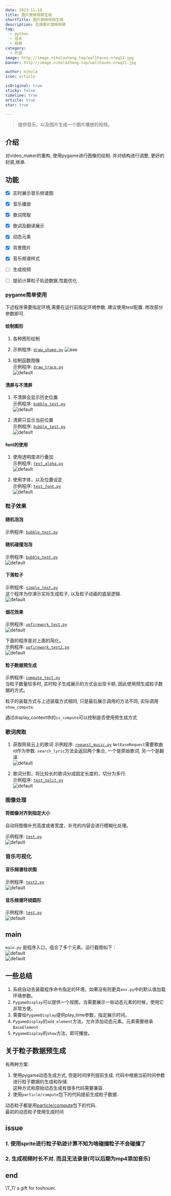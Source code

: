 ```yaml
---
date: 2023-11-18
title: 图片放映视频生成
shortTitle: 图片放映视频生成
description: 生成图片放映视频
tag:
  - python
  - 音乐
  - 视频
category:
  - 开源
image: http://image.nikolazhang.top/wallhaven-nrwq11.jpg
banner: http://image.nikolazhang.top/wallhaven-nrwq11.jpg

author: nikola
icon: article

isOriginal: true
sticky: false
timeline: true
article: true
star: true

---
```


> 提供音乐，以及图片生成一个图片播放的视频。

## 介绍

对video_maker的重构, 使用pygame进行图像的绘制.
并对结构进行调整, 更好的封装,继承.

## 功能

- [x] 实时展示音乐频谱图
- [x] 音乐播放
- [x] 歌词爬取
- [x] 歌词及翻译展示
- [x] 动态元素
- [x] 背景图片
- [x] 音乐频谱样式
- [ ] 生成视频
- [ ] 提前计算粒子轨迹数据,性能优化



### pygame简单使用

下述程序需要指定环境,需要在运行前指定环境参数. 建议使用test配置. 修改部分参数即可.

#### 绘制图形

1. 各种图形绘制 
2. 示例程序: [`draw_shape.py`](test/draw/draw_shape.py)
    ![aaa](https://gitee.com/NikolaZhang/music_show/raw/master/resources/image/shapes1.png)

3. 绘制函数图像  
    示例程序: [`draw_trace.py`](test/draw/draw_trace.py)  
    ![default](https://gitee.com/NikolaZhang/music_show/raw/master/resources/image/function.png)

#### 清屏与不清屏

1. 不清屏会显示历史位置  
    示例程序: [`bubble_test.py`](test/pygame/test.py)  
    ![default](https://gitee.com/NikolaZhang/music_show/raw/master/resources/image/points1.gif)

2. 清屏只显示当前位置  
    示例程序: [`bubble_test.py`](test/pygame/test2.py)  
    ![default](https://gitee.com/NikolaZhang/music_show/raw/master/resources/image/points2.gif)

#### font的使用

1. 使用透明度进行叠加  
    示例程序: [`test_alpha.py`](test/text/test_alpha.py)  
    ![default](https://gitee.com/NikolaZhang/music_show/raw/master/resources/image/font1.png)

2. 使用字体，以及位置设定  
    示例程序: [`test_font.py`](test/text/test_font.py)  
    ![default](https://gitee.com/NikolaZhang/music_show/raw/master/resources/image/font2.png)

### 粒子效果

#### 随机泡泡

示例程序: [`bubble_test.py`](test/particle/bubble_test.py)  

#### 随机碰撞泡泡

示例程序: [`bubble_test.py`](test/particle/collision_test.py)  
![default](https://gitee.com/NikolaZhang/music_show/raw/master/resources/image/particle2.gif)

#### 下落粒子

示例程序: [`simple_test.py`](test/particle/simple_test.py)  
这个程序为你演示实际生成粒子, 以及粒子动画的底层逻辑.  
![default](https://gitee.com/NikolaZhang/music_show/raw/master/resources/image/particle3.gif)

#### 烟花效果

示例程序: [`upfirework_test.py`](test/particle/upfirework_test.py)  
![default](https://gitee.com/NikolaZhang/music_show/raw/master/resources/image/particle4.gif)

下面的程序是对上面的简化。  
示例程序: [`upfirework_test2.py`](test/particle/upfirework_test2.py)  
![default](https://gitee.com/NikolaZhang/music_show/raw/master/resources/image/firework2.gif)

#### 粒子数据预生成

示例程序: [`compute_test.py`](test/particle/compute_test.py)  
当粒子数量较多时, 实时粒子生成展示的方式会出现卡顿, 因此使用预生成粒子数据的方式。  

粒子的装载方式与上述装载方式相同, 只是最后展示调用的方法不同, 实际调用`show_compute`.

通过display_context中的`is_compute`可以控制是否使用预生成方式

### 歌词爬取

1. 获取网易云上的歌词
    示例程序: [`request_music.py`](test/spider/request_music.py)
    `NetEaseRequest`需要歌曲id作为参数.
    `search_lyric`方法会返回两个集合, 一个是原始歌词, 另一个是翻译.  
    ![default](https://gitee.com/NikolaZhang/music_show/raw/master/resources/image/歌词结果.png)

2. 歌词分割，将比较长的歌词分成固定长度的，切分为多行:  
    示例程序: [`test_split.py`](test/text/test_split.py)  
    ![default](https://gitee.com/NikolaZhang/music_show/raw/master/resources/image/word_split.png)

### 图像处理

#### 将图像对齐到指定大小

自动将图像补充高度或者宽度，补充的内容会进行模糊化处理。

示例程序: [`test.py`](test/image/test.py)  
![default](https://gitee.com/NikolaZhang/music_show/raw/master/resources/image/图片补充.png)

### 音乐可视化

#### 音乐频谱柱状图

示例程序: [`test2.py`](test/weave/test2.py)  
![default](https://gitee.com/NikolaZhang/music_show/raw/master/resources/image/bars.gif)

#### 音乐频谱环绕圆形

示例程序: [`test.py`](test/weave/test.py)  
![default](https://gitee.com/NikolaZhang/music_show/raw/master/resources/image/weave_circle.gif)

## main

`main.py` 是程序入口，组合了多个元素。运行截图如下：  
![default](https://gitee.com/NikolaZhang/music_show/raw/master/resources/image/run.png)  
![default](https://gitee.com/NikolaZhang/music_show/raw/master/resources/image/run2.png)  

## 一些总结

1. 系统自动去装载程序命令指定的环境，如果没有则更具`env.py`中的默认值加载环境参数。
2. `PygameDisplay`可以提供一个视图，当需要展示一些动态元素的时候，使用它非常方便。
3. 需要给`PygameDisplay`提供play_time参数，指定展示时间。
4. `PygameDisplay`的`add_element`方法，允许添加动态元素。元素需要继承`BaseElement`
5. `PygameDisplay`的`show`方法，即可播放。

## 关于粒子数据预生成

有两种方案:

1. 使用pygame动态生成方式, 但是时间序列提前生成. 代码中根据当前时间参数进行粒子数据的生成和存储.  
    这种方式和原始动态生成有很多代码需要兼容.
2. 使用`particle/compute`包下的代码提前生成粒子数据.

动态粒子都是用[particle/compute](particle/compute)包下的代码.  
最初的动态粒子使用生成时间

## issue

### 1. 使用sprite进行粒子轨迹计算不知为啥碰撞粒子不会碰撞了

### 2. 生成视频时长不对. 而且无法录音(可以后期为mp4添加音乐)

## end

\T_T/ a gift for touhouer.
